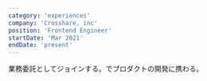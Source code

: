 ```yaml
---
category: 'experiences'
company: 'Crosshare, inc'
position: 'Frontend Engineer'
startDate: 'Mar 2021'
endDate: 'present'
---
```


業務委託としてジョインする。でプロダクトの開発に携わる。
